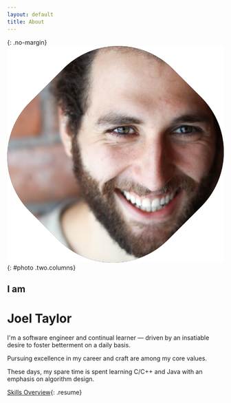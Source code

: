 ```yaml
---
layout: default 
title: About 
---
```

{: .no-margin}
![Joel Taylor](/photo.png){: #photo .two.columns}

## I am

# Joel Taylor

I'm a software engineer and continual learner — driven by an insatiable desire to foster betterment on a daily basis. 

Pursuing excellence in my career and craft are among my core values.

These days, my spare time is spent learning C/C++ and Java with an emphasis
on algorithm design.

[Skills Overview](/skills.pdf#zoom=1){: .resume}
